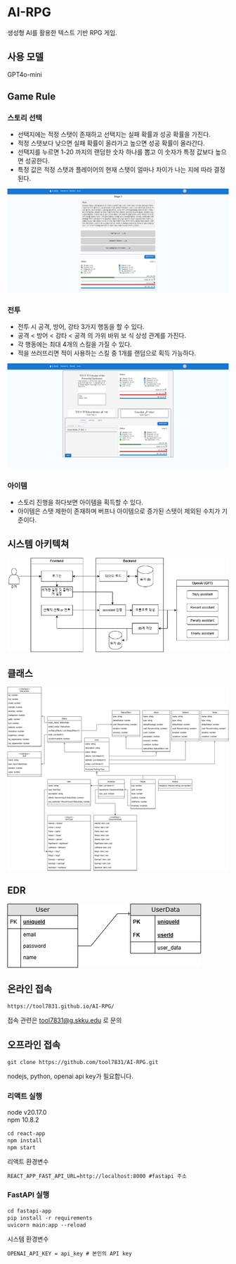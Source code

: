 # AI-RPG
생성형 AI를 활용한 텍스트 기반 RPG 게임.

## 사용 모델
GPT4o-mini

## Game Rule

### 스토리 선택
- 선택지에는 적정 스탯이 존재하고 선택지는 실패 확률과 성공 확률을 가진다.
- 적정 스탯보다 낮으면 실패 확률이 올라가고 높으면 성공 확률이 올라간다.
- 선택지를 누르면 1-20 까지의 랜덤한 숫자 하나를 뽑고 이 숫자가 특정 값보다 높으면 성공한다.
- 특정 값은 적정 스탯과 플레이어의 현재 스탯이 얼마나 차이가 나는 지에 따라 결정된다.

![story](./images/스토리%20화면.png)

### 전투
- 전투 시 공격, 방어, 강타 3가지 행동을 할 수 있다.
- 공격 < 방어 < 강타 < 공격 의 가위 바위 보 식 상성 관계를 가진다.
- 각 행동에는 최대 4개의 스킬을 가질 수 있다.
- 적을 쓰러뜨리면 적이 사용하는 스킬 중 1개를 랜덤으로 획득 가능하다.

![combat](./images/전투%20화면.png)

### 아이템
- 스토리 진행을 하다보면 아이템을 획득할 수 있다.
- 아이템은 스탯 제한이 존재하며 버프나 아이템으로 증가된 스탯이 제외된 수치가 기준이다.


## 시스템 아키텍쳐
![system_architecture](./images/시스템%20구성도.png)

## 클래스
![class](./images/클래스.png)

## EDR
![erd](./images/db구조.png)



## 온라인 접속
```
https://tool7831.github.io/AI-RPG/
```
접속 관련은 tool7831@g.skku.edu 로 문의

## 오프라인 접속
```
git clone https://github.com/tool7831/AI-RPG.git
```
nodejs, python, openai api key가 필요합니다.

### 리액트 실행
node v20.17.0\
npm 10.8.2
```
cd react-app
npm install
npm start
```
리액트 환경변수

```
REACT_APP_FAST_API_URL=http://localhost:8000 #fastapi 주소
```

### FastAPI 실행
```
cd fastapi-app
pip install -r requirements
uvicorn main:app --reload
```
시스템 환경변수
```
OPENAI_API_KEY = api_key # 본인의 API key
```
